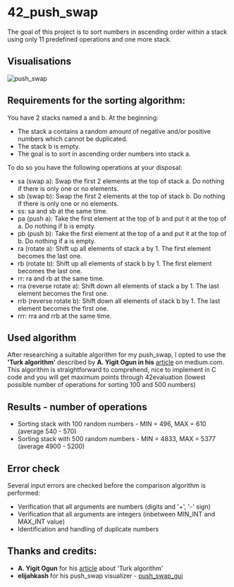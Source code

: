 # 42_push_swap

The goal of this project is to sort numbers in ascending order within a stack using only 11 predefined operations and one more stack.

## Visualisations
![push_swap](https://github.com/m-bartos/42_push_swap/assets/28412526/8b6993d4-8360-4bbd-854e-c648afdd5616)

## Requirements for the sorting algorithm:

You have 2 stacks named a and b. At the beginning:
* The stack a contains a random amount of negative and/or positive numbers which cannot be duplicated.
* The stack b is empty.
* The goal is to sort in ascending order numbers into stack a. 

To do so you have the following operations at your disposal:
* sa (swap a): Swap the first 2 elements at the top of stack a. Do nothing if there is only one or no elements.
* sb (swap b): Swap the first 2 elements at the top of stack b. Do nothing if there is only one or no elements.
* ss: sa and sb at the same time.
* pa (push a): Take the first element at the top of b and put it at the top of a. Do nothing if b is empty.
* pb (push b): Take the first element at the top of a and put it at the top of b. Do nothing if a is empty.
* ra (rotate a): Shift up all elements of stack a by 1. The first element becomes the last one.
* rb (rotate b): Shift up all elements of stack b by 1. The first element becomes the last one.
* rr: ra and rb at the same time.
* rra (reverse rotate a): Shift down all elements of stack a by 1. The last element becomes the first one.
* rrb (reverse rotate b): Shift down all elements of stack b by 1. The last element becomes the first one.
* rrr: rra and rrb at the same time.

## Used algorithm
After researching a suitable algorithm for my push_swap, I opted to use the **'Turk algorithm'** described by **A. Yigit Ogun in his** [article](https://medium.com/@ayogun/push-swap-c1f5d2d41e97) on medium.com. This algorithm is straightforward to comprehend, nice to implement in C code and you will get maximum points through 42evaluation (lowest possible number of operations for sorting 100 and 500 numbers)

## Results - number of operations
* Sorting stack with 100 random numbers - MIN = 496, MAX = 610 (average 540 - 570)
* Sorting stack with 500 random numbers - MIN = 4833, MAX = 5377 (average 4900 - 5200)

## Error check
Several input errors are checked before the comparison algorithm is performed:
* Verification that all arguments are numbers (digits and '+', '-' sign)
* Verification that all arguments are integers (inbetween MIN_INT and MAX_INT value)
* Identification and handling of duplicate numbers

## Thanks and credits:
* **A. Yigit Ogun** for his [article](https://medium.com/@ayogun/push-swap-c1f5d2d41e97) about 'Turk algorithm'
* **elijahkash** for his push_swap visualizer - [push_swap_gui](https://github.com/elijahkash/push_swap_gui)

